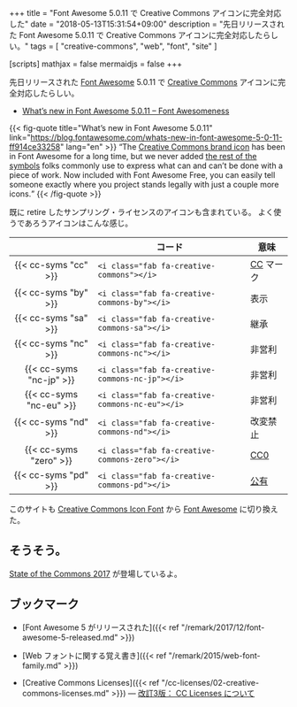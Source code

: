 +++
title = "Font Awesome 5.0.11 で Creative Commons アイコンに完全対応した"
date = "2018-05-13T15:31:54+09:00"
description = "先日リリースされた Font Awesome 5.0.11 で Creative Commons アイコンに完全対応したらしい。"
tags = [ "creative-commons", "web", "font", "site" ]

[scripts]
  mathjax = false
  mermaidjs = false
+++

先日リリースされた [Font Awesome] 5.0.11 で [Creative Commons] アイコンに完全対応したらしい。

- [What’s new in Font Awesome 5.0.11 – Font Awesomeness](https://blog.fontawesome.com/whats-new-in-font-awesome-5-0-11-ff914ce33258)

{{< fig-quote title="What’s new in Font Awesome 5.0.11" link="https://blog.fontawesome.com/whats-new-in-font-awesome-5-0-11-ff914ce33258" lang="en" >}}
<q>The <a href="https://fontawesome.com/icons/creative-commons?style=brands">Creative Commons brand icon</a> has been in Font Awesome for a long time, but we never added <a href="https://fontawesome.com/icons?d=gallery&q=creative%20commons">the rest of the symbols</a> folks commonly use to express what can and can’t be done with a piece of work. Now included with Font Awesome Free, you can easily tell someone exactly where you project stands legally with just a couple more icons.</q>
{{< /fig-quote >}}

既に retire したサンプリング・ライセンスのアイコンも含まれている。
よく使うであろうアイコンはこんな感じ。

|                         | コード                                          | 意味        |
|:-----------------------:| ----------------------------------------------- | ----------- |
|  {{< cc-syms "cc" >}}   | `<i class="fab fa-creative-commons"></i>`       | [CC] マーク |
|  {{< cc-syms "by" >}}   | `<i class="fab fa-creative-commons-by"></i>`    | 表示        |
|  {{< cc-syms "sa" >}}   | `<i class="fab fa-creative-commons-sa"></i>`    | 継承        |
|  {{< cc-syms "nc" >}}   | `<i class="fab fa-creative-commons-nc"></i>`    | 非営利      |
| {{< cc-syms "nc-jp" >}} | `<i class="fab fa-creative-commons-nc-jp"></i>` | 非営利      |
| {{< cc-syms "nc-eu" >}} | `<i class="fab fa-creative-commons-nc-eu"></i>` | 非営利      |
|  {{< cc-syms "nd" >}}   | `<i class="fab fa-creative-commons-nd"></i>`    | 改変禁止    |
| {{< cc-syms "zero" >}}  | `<i class="fab fa-creative-commons-zero"></i>`  | [CC0]       |
|  {{< cc-syms "pd" >}}   | `<i class="fab fa-creative-commons-pd"></i>`    | [公有]      |

このサイトも [Creative Commons Icon Font](http://cc-icons.github.io/) から [Font Awesome] に切り換えた。

## そうそう。

[State of the Commons 2017](https://stateof.creativecommons.org/) が登場しているよ。

## ブックマーク

- [Font Awesome 5 がリリースされた]({{< ref "/remark/2017/12/font-awesome-5-released.md" >}})
- [Web フォントに関する覚え書き]({{< ref "/remark/2015/web-font-family.md" >}})

- [Creative Commons Licenses]({{< ref "/cc-licenses/02-creative-commons-licenses.md" >}}) — [改訂3版： CC Licenses について](/cc-licenses/)

[Font Awesome]: https://fontawesome.com/ "Font Awesome 5 | Font Awesome"
[Creative Commons]: https://creativecommons.org/
[CC]: https://creativecommons.org/
[CC0]: https://creativecommons.org/publicdomain/zero/1.0/ "Creative Commons — CC0 1.0 Universal"
[公有]: https://creativecommons.org/publicdomain/mark/1.0/ "Creative Commons — Public Domain Mark 1.0"
